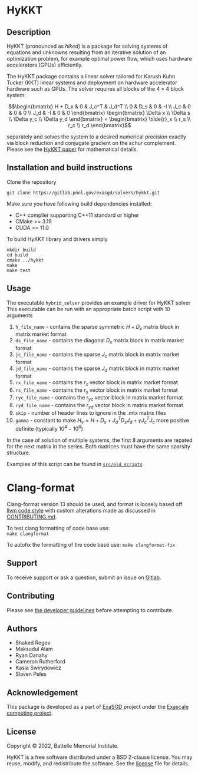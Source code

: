 

# HyKKT

## Description
HyKKT (pronounced as _hiked_) is a package for solving systems of equations and unknowns resulting from an iterative solution of an optimization
problem, for example optimal power flow, which uses hardware accelerators (GPUs) efficiently.

The HyKKT package contains a linear solver tailored for Karush Kuhn Tucker (KKT) linear systems and
deployment on hardware accelerator hardware such as GPUs. The solver requires
all blocks of the $`4\times 4`$ block system: 

```math
\begin{bmatrix}
    H + D_x     & 0         & J_c^T     & J_d^T \\
      0         & D_s       & 0           & -I  \\
     J_c        & 0         & 0           & 0   \\
     J_d        & -I        & 0           & 0
\end{bmatrix}
\begin{bmatrix}
  \Delta x \\ \Delta s \\ \Delta y_c \\ \Delta y_d
\end{bmatrix} =
\begin{bmatrix}
  \tilde{r}_x \\ r_s \\ r_c \\ r_d
\end{bmatrix}
```

separately and solves the system to a desired
numerical precision exactly via block reduction and conjugate gradient on the
schur complement. Please see the [HyKKT paper](https://www.tandfonline.com/doi/abs/10.1080/10556788.2022.2124990) for mathematical details.

## Installation and build instructions
Clone the repository 
``` 
git clone https://gitlab.pnnl.gov/exasgd/solvers/hykkt.git
``` 
Make sure you have following build dependencies installed:
* C++ compiler supporting C++11 standard or higher
* CMake >= 3.19
* CUDA >= 11.0

To build HyKKT library and drivers simply
```
mkdir build
cd build
cmake ../hykkt
make
make test
```

## Usage

The executable `hybrid_solver` provides an example driver for HyKKT solver
This executable can be run with an appropriate batch script with 10 arguments

1. `h_file_name` - contains the sparse symmetric $`H+D_x`$ matrix block in matrix market format
2. `ds_file_name` - contains the diagonal $`D_s`$ matrix block in matrix market format
3. `jc_file_name` - contains the sparse $`J_c`$ matrix block in matrix market format
4. `jd_file_name` - contains the sparse $`J_d`$ matrix block in matrix market format
5. `rx_file_name` - contains the $`r_{x}`$ vector block in matrix market format
6. `rs_file_name` - contains the $`r_{s}`$ vector block in matrix market format
7. `ryc_file_name` - contains the $`r_{yc}`$ vector block in matrix market format
8. `ryd_file_name` - contains the $`r_{yd}`$ vector block in matrix market format
9. `skip` - number of header lines to ignore in the .mtx matrix files
10. `gamma` - constant to make $`H_\gamma= H + D_x + J_d^T D_s J_d + \gamma J_c^T J_c`$ more positive definite (typically $`10^4-10^6`$)

In the case of solution of multiple systems, the first 8 arguments are repated for the next matrix in the series. Both matrices must have the same sparsity structure.

Examples of this script can be found in [`src/old_scripts`](./src/old_scripts)

# Clang-format
Clang-format version 13 should be used, and format is loosely based off [llvm code style](https://llvm.org/docs/CodingStandards.html) with custom alterations made as discussed in [CONTRIBUTING.md](https://gitlab.pnnl.gov/exasgd/solvers/hykkt/-/blob/develop/CONTRIBUTING.md). 

To test clang formatting of code base use:  
`make clangformat`

To autofix the formatting of the code base use:
`make clangformat-fix`

## Support
To receive support or ask a question, submit an issue on [Gitlab](https://gitlab.pnnl.gov/exasgd/solvers/hykkt/-/issues).

## Contributing
Please see [the developer guidelines](https://gitlab.pnnl.gov/exasgd/solvers/hykkt/-/blob/README/README_hiop_developers.md) before attempting to contribute.

## Authors
* Shaked Regev
* Maksudul Alam
* Ryan Danahy
* Cameron Rutherford
* Kasia Swirydowicz
* Slaven Peles 

## Acknowledgement
This package is developed as a part of [ExaSGD](https://www.exascaleproject.org/research-project/exasgd/) project under the [Exascale computing project](https://www.exascaleproject.org/).

## License
Copyright &copy; 2022, Battelle Memorial Institute.

HyKKT is a free software distributed under a BSD 2-clause license. You may reuse, modify, and redistribute the software. See the [license](https://gitlab.pnnl.gov/exasgd/solvers/hykkt/-/blob/README/LICENSE) file for details.
